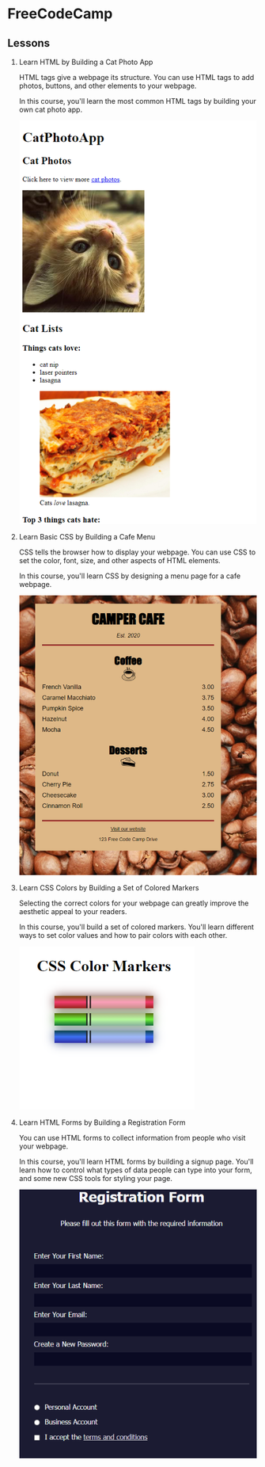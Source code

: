 # FreeCodeCamp

## Lessons

1. Learn HTML by Building a Cat Photo App
    
    HTML tags give a webpage its structure. You can use HTML tags to add photos, buttons, and other elements to your webpage.

    In this course, you'll learn the most common HTML tags by building your own cat photo app.

    ![Cat Photo App](/assets/images/Cat_Photo_App.png)

2. Learn Basic CSS by Building a Cafe Menu

    CSS tells the browser how to display your webpage. You can use CSS to set the color, font, size, and other aspects of HTML elements.

    In this course, you'll learn CSS by designing a menu page for a cafe webpage.

    ![Cafe Menu](/assets/images/Cafe_Menu.png)

3. Learn CSS Colors by Building a Set of Colored Markers

    Selecting the correct colors for your webpage can greatly improve the aesthetic appeal to your readers.

    In this course, you'll build a set of colored markers. You'll learn different ways to set color values and how to pair colors with each other.
    
    ![CSS Color Markers](/assets/images/CSS_Color_Markers.png)

4. Learn HTML Forms by Building a Registration Form

    You can use HTML forms to collect information from people who visit your webpage.

    In this course, you'll learn HTML forms by building a signup page. You'll learn how to control what types of data people can type into your form, and some new CSS tools for styling your page.
    
    ![Registration Form](/assets/images/Registration_Form.png)